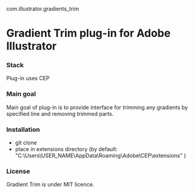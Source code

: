 com.illustrator.gradients_trim

# Gradient Trim plug-in for Adobe Illustrator

### Stack
 Plug-in uses CEP

### Main goal

 Main goal of plug-in is to provide interface for trimming any gradients by specified line and removing trimmed parts.

### Installation

* git clone
* place in extensions directory (by default: "C:\Users\USER_NAME\AppData\Roaming\Adobe\CEP\extensions" )

### License

Gradient Trim is under MIT licence.
